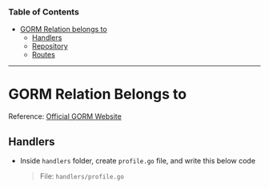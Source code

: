 ### Table of Contents

- [GORM Relation belongs to](#database-preparation-for-relation)
  - [Handlers](#handlers)
  - [Repository](#repository)
  - [Routes](#routes)

---

# GORM Relation Belongs to

Reference: [Official GORM Website](https://gorm.io/docs/belongs_to.html)

## Handlers

- Inside `handlers` folder, create `profile.go` file, and write this below code

  > File: `handlers/profile.go`

  ```go

  ```
